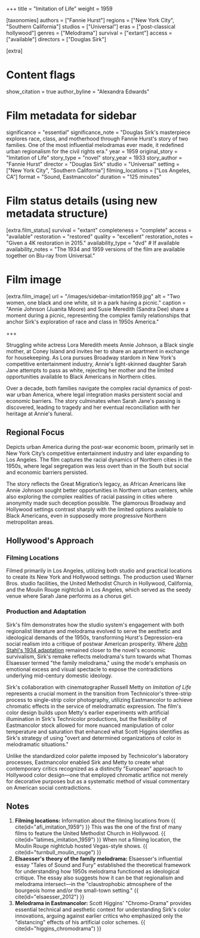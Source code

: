 +++
title = "Imitation of Life"
weight = 1959

[taxonomies]
authors = ["Fannie Hurst"]
regions = ["New York City", "Southern California"]
studios = ["Universal"]
eras = ["post-classical hollywood"]
genres = ["Melodrama"]
survival = ["extant"]
access = ["available"]
directors = ["Douglas Sirk"]

[extra]

# Content flags
show_citation = true
author_byline = "Alexandra Edwards"

# Film metadata for sidebar
significance = "essential"
significance_note = "Douglas Sirk's masterpiece explores race, class, and motherhood through Fannie Hurst's story of two families. One of the most influential melodramas ever made, it redefined urban regionalism for the civil rights era."
year = 1959
original_story = "Imitation of Life"
story_type = "novel"
story_year = 1933
story_author = "Fannie Hurst"
director = "Douglas Sirk"
studio = "Universal"
setting = ["New York City", "Southern California"]
filming_locations = ["Los Angeles, CA"]
format = "Sound, Eastmancolor"
duration = "125 minutes"

# Film status details (using new metadata structure)
[extra.film_status]
survival = "extant"
completeness = "complete" 
access = "available"
restoration = "restored"
quality = "excellent"
restoration_notes = "Given a 4K restoration in 2015."
availability_type = "dvd" # If available
availability_notes = "The 1934 and 1959 versions of the film are available together on Blu-ray from Universal."



# Film image
[extra.film_image]
url = "/images/sidebar-imitation1959.jpg"
alt = "Two women, one black and one white, sit in a park having a picnic."
caption = "Annie Johnson (Juanita Moore) and Susie Meredith (Sandra Dee) share a moment during a picnic, representing the complex family relationships that anchor Sirk's exploration of race and class in 1950s America."

+++

Struggling white actress Lora Meredith meets Annie Johnson, a Black single mother, at Coney Island and invites her to share an apartment in exchange for housekeeping. As Lora pursues Broadway stardom in New York's competitive entertainment industry, Annie's light-skinned daughter Sarah Jane attempts to pass as white, rejecting her mother and the limited opportunities available to Black Americans in Northern cities. 

Over a decade, both families navigate the complex racial dynamics of post-war urban America, where legal integration masks persistent social and economic barriers. The story culminates when Sarah Jane's passing is discovered, leading to tragedy and her eventual reconciliation with her heritage at Annie's funeral.

## Regional Focus

Depicts urban America during the post-war economic boom, primarily set in New York City’s competitive entertainment industry and later expanding to Los Angeles. The film captures the racial dynamics of Northern cities in the 1950s, where legal segregation was less overt than in the South but social and economic barriers persisted. 

The story reflects the Great Migration’s legacy, as African Americans like Annie Johnson sought better opportunities in Northern urban centers, while also exploring the complex realities of racial passing in cities where anonymity made such deception possible. The glamorous Broadway and Hollywood settings contrast sharply with the limited options available to Black Americans, even in supposedly more progressive Northern metropolitan areas.

## Hollywood's Approach

### Filming Locations

Filmed primarily in Los Angeles, utilizing both studio and practical locations to create its New York and Hollywood settings. The production used Warner Bros. studio facilities, the United Methodist Church in Hollywood, California, and the Moulin Rouge nightclub in Los Angeles, which served as the seedy venue where Sarah Jane performs as a chorus girl.

### Production and Adaptation

Sirk's film demonstrates how the studio system's engagement with both regionalist literature and melodrama evolved to serve the aesthetic and ideological demands of the 1950s, transforming Hurst's Depression-era social realism into a critique of postwar American prosperity. Where [John Stahl's 1934 adaptation](@/films/imitation-of-life-1934.md) remained closer to the novel's economic survivalism, Sirk's remake reflects melodrama's turn towards what Thomas Elsaesser termed "the family melodrama," using the mode's emphasis on emotional excess and visual spectacle to expose the contradictions underlying mid-century domestic ideology.

Sirk's collaboration with cinematographer Russell Metty on *Imitation of Life* represents a crucial moment in the transition from Technicolor's three-strip process to single-strip color photography, utilizing Eastmancolor to achieve chromatic effects in the service of melodramatic expression. The film's color design builds upon Metty's earlier experiments with artificial illumination in Sirk's Technicolor productions, but the flexibility of Eastmancolor stock allowed for more nuanced manipulation of color temperature and saturation that enhanced what Scott Higgins identifies as Sirk's strategy of using "overt and determined organizations of color in melodramatic situations." 

Unlike the standardized color palette imposed by Technicolor's laboratory processes, Eastmancolor enabled Sirk and Metty to create what contemporary critics recognized as a distinctly "European" approach to Hollywood color design—one that employed chromatic artifice not merely for decorative purposes but as a systematic method of visual commentary on American social contradictions.

## Notes
1. **Filming locations:** Information about the filming locations from {{ cite(id="afi_imitation_1959") }} This was the one of the first of many films to feature the United Methodist Church in Hollywood. {{ cite(id="latimes_imitation_1959") }} When not a filming location, the Moulin Rouge nightclub hosted Vegas-style shows. {{ cite(id="turnbull_moulin_rouge") }}
2. **Elsaesser's theory of the family melodrama:** Elsaesser's influential essay "Tales of Sound and Fury" established the theoretical framework for understanding how 1950s melodrama functioned as ideological critique. The essay also suggests how it can be that regionalism and melodrama intersect—in the "claustrophobic atmosphere of the bourgeois home and/or the small-town setting." {{ cite(id="elsaesser_2012") }}
2. **Melodrama in Eastmancolor:** Scott Higgins' "Chromo-Drama" provides essential technical and aesthetic context for understanding Sirk's color innovations, arguing against earlier critics who emphasized only the "distancing" effects of his artificial color schemes. {{ cite(id="higgins_chromodrama") }}
